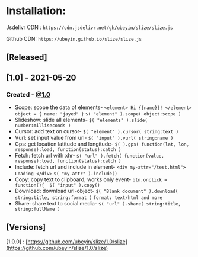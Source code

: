 # Installation:
Jsdelivr CDN : ```https://cdn.jsdelivr.net/gh/ubeyin/slize/slize.js```

Github CDN: ```https://ubeyin.github.io/slize/slize.js```

## [Released] 
## [1.0] - 2021-05-20
### Created - [@1.0](https://github.com/ubeyin/1.0/)
- Scope: scope the data of elements- ```<element> Hi {{name}}! </element>```  ```object = { name: "jayed" }``` ```$( "element" ).scope( object:scope )```
- Slideshow: slide all elements-  ```$( "elements" ).slide( number:milliseconds )```
- Cursor: add text on cursor- ```$( "element" ).cursor( string:text )```
- Vurl: set input value from url- ```$( "input" ).vurl( string:name )```
- Gps: get location latitude and longitude- ```$( ).gps( function(lat, lon, response):load, function(status):catch )```
- Fetch: fetch url with xhr- ```$( "url" ).fetch( function(value, response):load, function(status):catch )```
- Include: fetch url and include in element- ```<div my-attr="/test.html"> Loading </div>``` ```$( "my-attr" ).include()```
- Copy: copy text to clipboard, works only event- ```btn.onclick = function(){  $( "input" ).copy()```
- Download: download url-object- ```$( "Blank document" ).download( string:title, string:format )``` ```format: text/html and more```
- Share: share text to social media- ```$( "url" ).share( string:title, string:fullName )```

## [Versions]
 [1.0.0] : [https://github.com/ubeyin/slize/1.0/slize](https://github.com/ubeyin/slize/1.0/slize)

